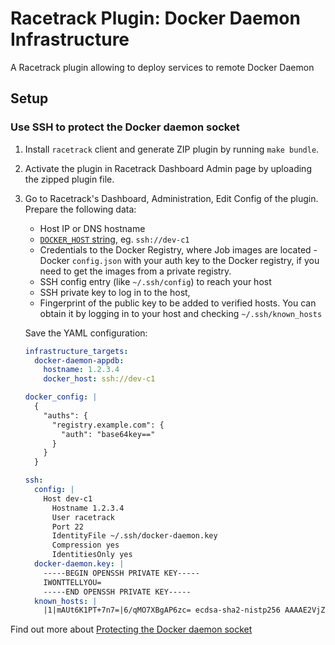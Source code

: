 # Racetrack Plugin: Docker Daemon Infrastructure

A Racetrack plugin allowing to deploy services to remote Docker Daemon

## Setup

### Use SSH to protect the Docker daemon socket

1.  Install `racetrack` client and generate ZIP plugin by running `make bundle`.

2.  Activate the plugin in Racetrack Dashboard Admin page by uploading the zipped plugin file.

3.  Go to Racetrack's Dashboard, Administration, Edit Config of the plugin.
    Prepare the following data:
    
    - Host IP or DNS hostname
    - [`DOCKER_HOST` string](https://docs.docker.com/engine/security/protect-access/), eg. `ssh://dev-c1`
    - Credentials to the Docker Registry, where Job images are located -
      Docker `config.json` with your auth key to the Docker registry, if you need to get the images from a private registry.
    - SSH config entry (like `~/.ssh/config`) to reach your host
    - SSH private key to log in to the host,
    - Fingerprint of the public key to be added to verified hosts.
      You can obtain it by logging in to your host and checking `~/.ssh/known_hosts`

    Save the YAML configuration:
    ```yaml
    infrastructure_targets:
      docker-daemon-appdb:
        hostname: 1.2.3.4
        docker_host: ssh://dev-c1

    docker_config: |
      {
        "auths": {
          "registry.example.com": {
            "auth": "base64key=="
          }
        }
      }

    ssh:
      config: |
        Host dev-c1
          Hostname 1.2.3.4
          User racetrack
          Port 22
          IdentityFile ~/.ssh/docker-daemon.key
          Compression yes
          IdentitiesOnly yes
      docker-daemon.key: |
        -----BEGIN OPENSSH PRIVATE KEY-----
        IWONTTELLYOU=
        -----END OPENSSH PRIVATE KEY-----
      known_hosts: |
        |1|mAUt6K1PT+7n7=|6/qMO7XBgAP6zc= ecdsa-sha2-nistp256 AAAAE2VjZHNhLXNoYTItbmlzdHAyNTYAAAAIbmlzdHAyNTYAAABBBDv22Cz4NasgSXblP57I=
    ```

Find out more about [Protecting the Docker daemon socket](https://docs.docker.com/engine/security/protect-access/)
